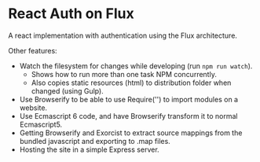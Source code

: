 # React Auth on Flux 

A react implementation with authentication using the Flux architecture.

Other features:
- Watch the filesystem for changes while developing (run `npm run watch`).
    - Shows how to run more than one task NPM concurrently.
    - Also copies static resources (html) to distribution folder when changed (using Gulp).
- Use Browserify to be able to use Require('') to import modules on a website.
- Use Ecmascript 6 code, and have Browserify transform it to normal Ecmascript5.
- Getting Browserify and Exorcist to extract source mappings from the bundled javascript and exporting to .map files.
- Hosting the site in a simple Express server.